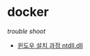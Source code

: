 # docker

_trouble shoot_

- [윈도우 설치 과정 ntdll.dll](https://github.com/shinwoos/my-dictionary/blob/master/java/ntdll.md)
